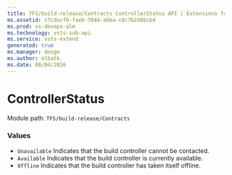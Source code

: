 ```yaml
---
title: TFS/build-release/Contracts ControllerStatus API | Extensions for Visual Studio Team Services
ms.assetid: c7cdacf6-faeb-7044-abba-c6c7b248bcb4
ms.prod: vs-devops-alm
ms.technology: vsts-sub-api
ms.service: vsts-extend
generated: true
ms.manager: douge
ms.author: elbatk
ms.date: 08/04/2016
---
```


# ControllerStatus

Module path: `TFS/build-release/Contracts`

### Values

* `Unavailable` Indicates that the build controller cannot be contacted.
* `Available` Indicates that the build controller is currently available.
* `Offline` Indicates that the build controller has taken itself offline.
